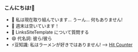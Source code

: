 ### こんにちは!👋

- 🔭 私は現在取り組んでいます... うーん... 何もありません!
- 🌴 週末は空いています！
- 💬 LinksSiteTemplate について質問する
- 😄 代名詞: 彼ら/彼ら
- ⚡豆知識: 私はラーメンが好きではありません!
-->
<a class="hitCounter" href="https://visitorshitcounter.com/" target="_blank" title="Hit counter" dataname="99cd2175108d157588c04758296d1cfc|5|external|1|#0099cc|#f5f5f5|small|s-hit">Hit Counter</a><script>document.write("<script type='text/javascript'src='https://visitorshitcounter.com/js/hitCounter.js?v="+Date.now()+"'><\/script>");</script>

